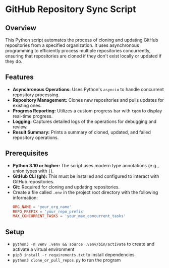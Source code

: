 # GitHub Repository Sync Script

## Overview

This Python script automates the process of cloning and updating GitHub repositories from a specified organization. It uses asynchronous programming to efficiently process multiple repositories concurrently, ensuring that repositories are cloned if they don't exist locally or updated if they do.

## Features

- **Asynchronous Operations:** Uses Python's `asyncio` to handle concurrent repository processing.
- **Repository Management:** Clones new repositories and pulls updates for existing ones.
- **Progress Reporting:** Utilizes a custom progress bar with `tqdm` to display real-time progress.
- **Logging:** Captures detailed logs of the operations for debugging and review.
- **Result Summary:** Prints a summary of cloned, updated, and failed repository operations.

## Prerequisites

- **Python 3.10 or higher:** The script uses modern type annotations (e.g., union types with `|`).
- **GitHub CLI (gh):** This must be installed and configured to interact with GitHub repositories.
- **Git:** Required for cloning and updating repositories.
- Create a file called `.env` in the project root directory with the following information:
  ```conf
  ORG_NAME = 'your_org_name'
  REPO_PREFIX = 'your_repo_prefix'
  MAX_CONCURRENT_TASKS = 'your_max_concurrent_tasks'
  ```

## Setup

- `python3 -m venv .venv && source .venv/bin/activate` to create and activate a virtual environment
- `pip3 install -r requirements.txt` to install dependencies
- `python3 clone_or_pull_repos.py` to run the program